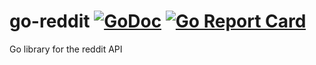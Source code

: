 # go-reddit [![GoDoc](https://godoc.org/github.com/ikaros/go-reddit/reddit?status.svg)](https://godoc.org/github.com/ikaros/go-reddit/reddit) [![Go Report Card](https://goreportcard.com/badge/github.com/ikaros/go-reddit)](https://goreportcard.com/report/github.com/ikaros/go-reddit)
Go library for the reddit API
